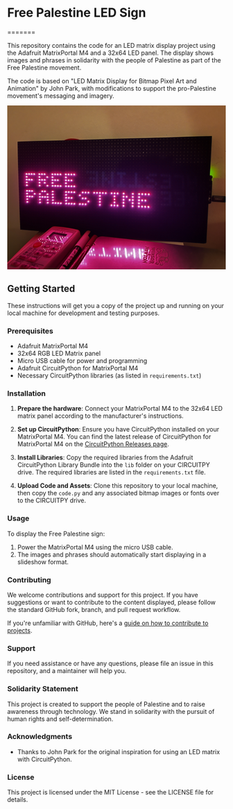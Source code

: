 # Free Palestine LED Sign
=======

This repository contains the code for an LED matrix display project using the Adafruit MatrixPortal M4 and a 32x64 LED panel. The display shows images and phrases in solidarity with the people of Palestine as part of the Free Palestine movement.

The code is based on "LED Matrix Display for Bitmap Pixel Art and Animation" by John Park, with modifications to support the pro-Palestine movement's messaging and imagery.

<p align="center">
  <img src="images/freepalestine.JPG" alt="Free Palestine LED Sign" title=""/>
</p>

## Getting Started

These instructions will get you a copy of the project up and running on your local machine for development and testing purposes.

### Prerequisites

- Adafruit MatrixPortal M4
- 32x64 RGB LED Matrix panel
- Micro USB cable for power and programming
- Adafruit CircuitPython for MatrixPortal M4
- Necessary CircuitPython libraries (as listed in `requirements.txt`)

### Installation

1. **Prepare the hardware**: Connect your MatrixPortal M4 to the 32x64 LED matrix panel according to the manufacturer's instructions.

2. **Set up CircuitPython**: Ensure you have CircuitPython installed on your MatrixPortal M4. You can find the latest release of CircuitPython for MatrixPortal M4 on the [CircuitPython Releases page](https://circuitpython.org/board/matrixportal_m4/).

3. **Install Libraries**: Copy the required libraries from the Adafruit CircuitPython Library Bundle into the `lib` folder on your CIRCUITPY drive. The required libraries are listed in the `requirements.txt` file.

4. **Upload Code and Assets**: Clone this repository to your local machine, then copy the `code.py` and any associated bitmap images or fonts over to the CIRCUITPY drive.

### Usage

To display the Free Palestine sign:

1. Power the MatrixPortal M4 using the micro USB cable.
2. The images and phrases should automatically start displaying in a slideshow format.

### Contributing

We welcome contributions and support for this project. If you have suggestions or want to contribute to the content displayed, please follow the standard GitHub fork, branch, and pull request workflow.

If you're unfamiliar with GitHub, here's a [guide on how to contribute to projects](https://docs.github.com/en/get-started/quickstart/contributing-to-projects).

### Support

If you need assistance or have any questions, please file an issue in this repository, and a maintainer will help you.

### Solidarity Statement

This project is created to support the people of Palestine and to raise awareness through technology. We stand in solidarity with the pursuit of human rights and self-determination.

### Acknowledgments

- Thanks to John Park for the original inspiration for using an LED matrix with CircuitPython.

### License

This project is licensed under the MIT License - see the LICENSE file for details.

